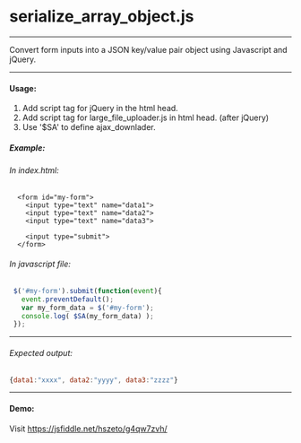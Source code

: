 # serialize_array_object.js
___   
Convert form inputs into a JSON key/value pair object using Javascript and jQuery.
___
#### Usage:
1. Add script tag for jQuery in the html head.
2. Add script tag for large_file_uploader.js in html head. (after jQuery)
3. Use '$SA' to define ajax_downlader. 

##### Example:
###### In index.html:
```
  <form id="my-form">
    <input type="text" name="data1">
    <input type="text" name="data2">
    <input type="text" name="data3">

    <input type="submit">
  </form>
```
###### In javascript file: 
 ```javascript
  $('#my-form').submit(function(event){
    event.preventDefault();
    var my_form_data = $('#my-form');
    console.log( $SA(my_form_data) );
  });
 ```
___
###### Expected output:
```javascript
{data1:"xxxx", data2:"yyyy", data3:"zzzz"}
```
___
#### Demo:  
Visit https://jsfiddle.net/hszeto/g4qw7zvh/

